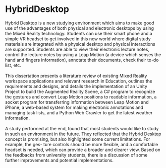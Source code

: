 # HybridDesktop
Hybrid Desktop is a new studying environment which aims to make good use of the advantages of both physical and electronic desktops by using the Mixed Reality technology. Students can use their smart phone and a simple VR headset to get involved in this new world where digital study materials are integrated with a physical desktop and physical interactions are supported. Students are able to view their electronic lecture notes, control the lecture notes by using a Leap Motion (a device which senses the hand and fingers information), annotate their documents, check their to-do list, etc.<br/><br/>
This dissertation presents a literature review of existing Mixed Reality workspace applications and relevant research in Education, outlines the requirements and designs, and details the implementation of an Unity Project to build the Augmented Reality Scene, a C# program to recognize the gestures and convert Leap Motion positions to readable information, a socket program for transferring information between Leap Motion and iPhone, a web-based system for making electronic annotations and managing task lists, and a Python Web Crawler to get the latest weather information.<br/><br/>
A study performed at the end, found that most students would like to study in such an environment in the future. They reflected that the Hybrid Desktop concept is promising, but also highlighted some current limitations. For example, the ges- ture controls should be more flexible, and a comfortable headset is needed, which can provide a broader and clearer view. Based on the feedbacks from university students, there is a discussion of some further improvements and potential implementations.
